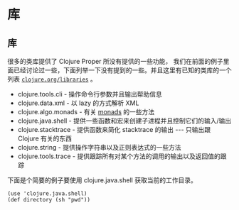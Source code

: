 # 库

## 库

很多的类库提供了 Clojure Proper 所没有提供的一些功能， 我们在前面的例子里面已经讨论过一些，下面列举一下没有提到的一些。并且这里有已知的类库的一个列表 [`clojure.org/libraries`](http://clojure.org/libraries) 。

*   clojure.tools.cli - 操作命令行参数并且输出帮助信息
*   clojure.data.xml - 以 lazy 的方式解析 XML
*   clojure.algo.monads - 有关 [monads](http://en.wikipedia.org/wiki/Monad_(functional_programming)) 的一些方法
*   clojure.java.shell - 提供一些函数和宏来创建子进程并且控制它们的输入/输出
*   clojure.stacktrace - 提供函数来简化 stacktrace 的输出 --- 只输出跟 Clojure 有关的东西
*   clojure.string - 提供操作字符串以及正则表达式的一些方法
*   clojure.tools.trace - 提供跟踪所有对某个方法的调用的输出以及返回值的跟踪

下面是个简要的例子要使用 clojure.java.shell 获取当前的工作目录。

```
(use 'clojure.java.shell)
(def directory (sh "pwd")) 
```